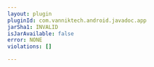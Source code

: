 ```yaml
---
layout: plugin
pluginId: com.vanniktech.android.javadoc.app
jarSha1: INVALID
isJarAvailable: false
error: NONE
violations: []

---
```

